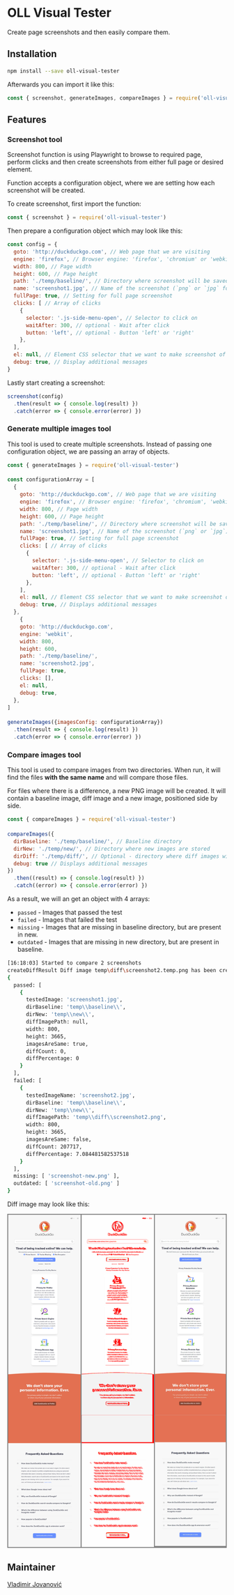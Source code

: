 # OLL Visual Tester
Create page screenshots and then easily compare them.

## Installation
```bash
npm install --save oll-visual-tester
```

Afterwards you can import it like this:

```js
const { screenshot, generateImages, compareImages } = require('oll-visual-tester')
```

## Features

### Screenshot tool
Screenshot function is using Playwright to browse to required page, perform
clicks and then create screenshots from either full page or desired element.

Function accepts a configuration object, where we are setting how each
screenshot will be created.

To create screenshot, first import the function:

```js
const { screenshot } = require('oll-visual-tester')
```

Then prepare a configuration object which may look like this:

```js
const config = {
  goto: 'http://duckduckgo.com', // Web page that we are visiting
  engine: 'firefox', // Browser engine: 'firefox', 'chromium' or 'webkit'
  width: 800, // Page width
  height: 600, // Page height
  path: './temp/baseline/', // Directory where screenshot will be saved
  name: 'screenshot1.jpg', // Name of the screenshot (`png` or `jpg` format)
  fullPage: true, // Setting for full page screenshot
  clicks: [ // Array of clicks
    {
      selector: '.js-side-menu-open', // Selector to click on
      waitAfter: 300, // optional - Wait after click
      button: 'left', // optional - Button 'left' or 'right'
    },
  ],
  el: null, // Element CSS selector that we want to make screenshot of
  debug: true, // Display additional messages
}
```

Lastly start creating a screenshot:

```js
screenshot(config)
  .then(result => { console.log(result) })
  .catch(error => { console.error(error) })
```

### Generate multiple images tool
This tool is used to create multiple screenshots. Instead of passing one
configuration object, we are passing an array of objects.

```js
const { generateImages } = require('oll-visual-tester')

const configurationArray = [
  {
    goto: 'http://duckduckgo.com', // Web page that we are visiting
    engine: 'firefox', // Browser engine: 'firefox', 'chromium', 'webkit'
    width: 800, // Page width
    height: 600, // Page height
    path: './temp/baseline/', // Directory where screenshot will be saved
    name: 'screenshot1.jpg', // Name of the screenshot (`png` or `jpg`)
    fullPage: true, // Setting for full page screenshot
    clicks: [ // Array of clicks
      {
        selector: '.js-side-menu-open', // Selector to click on
        waitAfter: 300, // optional - Wait after click
        button: 'left', // optional - Button 'left' or 'right'
      },
    ],
    el: null, // Element CSS selector that we want to make screenshot of
    debug: true, // Displays additional messages
  },
    {
    goto: 'http://duckduckgo.com',
    engine: 'webkit',
    width: 800,
    height: 600,
    path: './temp/baseline/',
    name: 'screenshot2.jpg',
    fullPage: true,
    clicks: [],
    el: null,
    debug: true,
  },
]

generateImages({imagesConfig: configurationArray})
  .then(result => { console.log(result) })
  .catch(error => { console.error(error) })
```

### Compare images tool
This tool is used to compare images from two directories. When run, it will
find the files **with the same name** and will compare those files.

For files where there is a difference, a new PNG image will be created. It will
contain a baseline image, diff image and a new image, positioned side by side.

```js
const { compareImages } = require('oll-visual-tester')

compareImages({
  dirBaseline: './temp/baseline/', // Baseline directory
  dirNew: './temp/new/', // Directory where new images are stored
  dirDiff: './temp/diff/', // Optional - directory where diff images will be stored
  debug: true // Displays additional messages
})
  .then((result) => { console.log(result) })
  .catch((error) => { console.error(error) })
```

As a result, we will an get an object with 4 arrays:
- `passed` - Images that passed the test
- `failed` - Images that failed the test
- `missing` - Images that are missing in baseline directory, but are present in new.
- `outdated` - Images that are missing in new directory, but are present in baseline.

```bash
[16:18:03] Started to compare 2 screenshots
createDiffResult Diff image temp\diff\screenshot2.temp.png has been created
{
  passed: [
    {
      testedImage: 'screenshot1.jpg',
      dirBaseline: 'temp\\baseline\\',
      dirNew: 'temp\\new\\',
      diffImagePath: null,
      width: 800,
      height: 3665,
      imagesAreSame: true,
      diffCount: 0,
      diffPercentage: 0
    }
  ],
  failed: [
    {
      testedImageName: 'screenshot2.jpg',
      dirBaseline: 'temp\\baseline\\',
      dirNew: 'temp\\new\\',
      diffImagePath: 'temp\\diff\\screenshot2.png',
      width: 800,
      height: 3665,
      imagesAreSame: false,
      diffCount: 207717,
      diffPercentage: 7.084481582537518
    }
  ],
  missing: [ 'screenshot-new.png' ],
  outdated: [ 'screenshot-old.png' ]
}
```

Diff image may look like this:

![Diff](./static/diff-screenshot.png)

## Maintainer
[Vladimir Jovanović](https://github.com/Vlasterx)
